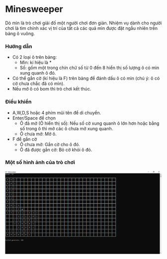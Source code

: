 # Minesweeper

Dò mìn là trò chơi giải đố một người chơi đơn giản. Nhiệm vụ dành cho người chơi là tìm chính xác vị trí của tất cả các quả mìn được đặt ngẫu nhiên trên bảng ô vuông.

### Hướng dẫn
- Có 2 loại ô trên bảng:
  - Mìn: kí hiệu là *
  - Số: gồm một trong chín chữ số từ 0 đến 8 hiển thị số lượng ô có mìn xung quanh ô đó.
- Có thể gắn cờ (kí hiệu là F) trên bảng để đánh dấu ô có mìn (chú ý: ô có cờ chưa chắc đã có mìn).
- Nếu mở ô có bom thì trò chơi kết thúc.

### Điều khiển
- A,W,D,S hoặc 4 phím mũi tên để di chuyển.
- Enter/Space để chọn
  - Ô đã mở (Ô hiển thị số): Nếu số cờ xung quanh ô lớn hơn hoặc bằng số trong ô thì mở các ô chưa mở xung quanh.
  - Ô chưa mở: Mở ô.
- F để gắn cờ
  - Ô chưa mở: Gắn cờ cho ô đó.
  - Ô đã được gắn cờ: Bỏ cờ khỏi ô đó.
    
### Một số hình ảnh của trò chơi
![My image](Image.png)
